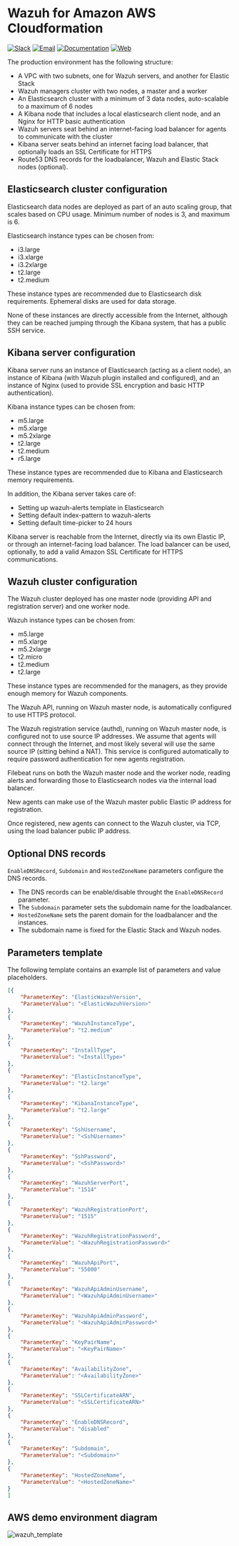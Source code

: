 # Wazuh for Amazon AWS Cloudformation

[![Slack](https://img.shields.io/badge/slack-join-blue.svg)](https://goo.gl/forms/M2AoZC4b2R9A9Zy12)
[![Email](https://img.shields.io/badge/email-join-blue.svg)](https://groups.google.com/forum/#!forum/wazuh)
[![Documentation](https://img.shields.io/badge/docs-view-green.svg)](https://documentation.wazuh.com)
[![Web](https://img.shields.io/badge/web-view-green.svg)](https://wazuh.com)

The production environment has the following structure:

* A VPC with two subnets, one for Wazuh servers, and another for Elastic Stack
* Wazuh managers cluster with two nodes, a master and a worker
* An Elasticsearch cluster with a minimum of 3 data nodes, auto-scalable to a maximum of 6 nodes
* A Kibana node that includes a local elasticsearch client node, and an Nginx for HTTP basic authentication
* Wazuh servers seat behind an internet-facing load balancer for agents to communicate with the cluster
* Kibana server seats behind an internet facing load balancer, that optionally loads an SSL Certificate for HTTPS
* Route53 DNS records for the loadbalancer, Wazuh and Elastic Stack nodes (optional).

## Elasticsearch cluster configuration

Elasticsearch data nodes are deployed as part of an auto scaling group, that scales based on CPU usage. Minimum number of nodes is 3, and maximum is 6.

Elasticsearch instance types can be chosen from:

* i3.large
* i3.xlarge
* i3.2xlarge
* t2.large
* t2.medium

These instance types are recommended due to Elasticsearch disk requirements. Ephemeral disks are used for data storage.

None of these instances are directly accessible from the Internet, although they can be reached jumping through the Kibana system, that has a public SSH service.

## Kibana server configuration

Kibana server runs an instance of Elasticsearch (acting as a client node), an instance of Kibana (with Wazuh plugin installed and configured), and an instance of Nginx (used to provide SSL encryption and basic HTTP authentication).

Kibana instance types can be chosen from:

* m5.large
* m5.xlarge
* m5.2xlarge
* t2.large
* t2.medium
* r5.large

These instance types are recommended due to Kibana and Elasticsearch memory requirements.

In addition, the Kibana server takes care of:

* Setting up wazuh-alerts template in Elasticsearch
* Setting default index-pattern to wazuh-alerts
* Setting default time-picker to 24 hours

Kibana server is reachable from the Internet, directly via its own Elastic IP, or through an internet-facing load balancer. The load balancer can be used, optionally, to add a valid Amazon SSL Certificate for HTTPS communications.

## Wazuh cluster configuration

The Wazuh cluster deployed has one master node (providing API and registration server) and one worker node.

Wazuh instance types can be chosen from:

* m5.large
* m5.xlarge
* m5.2xlarge
* t2.micro
* t2.medium
* t2.large

These instance types are recommended for the managers, as they provide enough memory for Wazuh components.

The Wazuh API, running on Wazuh master node, is automatically configured to use HTTPS protocol.

The Wazuh registration service (authd), running on Wazuh master node, is configured not to use source IP addresses. We assume that agents will connect through the Internet, and most likely several will use the same source IP (sitting behind a NAT). This service is configured automatically to require password authentication for new agents registration.

Filebeat runs on both the Wazuh master node and the worker node, reading alerts and forwarding those to Elasticsearch nodes via the internal load balancer.

New agents can make use of the Wazuh master public Elastic IP address for registration.

Once registered, new agents can connect to the Wazuh cluster, via TCP, using the load balancer public IP address.

## Optional DNS records

`EnableDNSRecord`, `Subdomain` and `HostedZoneName` parameters configure the DNS records.

- The DNS records can be enable/disable throught the `EnableDNSRecord` parameter.
- The `Subdomain` parameter sets the subdomain name for the loadbalancer.
- `HostedZoneName` sets the parent domain for the loadbalancer and the instances.
- The subdomain name is fixed for the Elastic Stack and Wazuh nodes.


## Parameters template

The following template contains an example list of parameters and value placeholders.

```json
[{
    "ParameterKey": "ElasticWazuhVersion",
    "ParameterValue": "<ElasticWazuhVersion>"
},
{
    "ParameterKey": "WazuhInstanceType",
    "ParameterValue": "t2.medium"
},
{
    "ParameterKey": "InstallType",
    "ParameterValue": "<InstallType>"
},
{
    "ParameterKey": "ElasticInstanceType",
    "ParameterValue": "t2.large"
},
{
    "ParameterKey": "KibanaInstanceType",
    "ParameterValue": "t2.large"
},
{
    "ParameterKey": "SshUsername",
    "ParameterValue": "<SshUsername>"
},
{
    "ParameterKey": "SshPassword",
    "ParameterValue": "<SshPassword>"
},
{
    "ParameterKey": "WazuhServerPort",
    "ParameterValue": "1514"
},
{
    "ParameterKey": "WazuhRegistrationPort",
    "ParameterValue": "1515"
},
{
    "ParameterKey": "WazuhRegistrationPassword",
    "ParameterValue": "<WazuhRegistrationPassword>"
},
{
    "ParameterKey": "WazuhApiPort",
    "ParameterValue": "55000"
},
{
    "ParameterKey": "WazuhApiAdminUsername",
    "ParameterValue": "<WazuhApiAdminUsername>"
},
{
    "ParameterKey": "WazuhApiAdminPassword",
    "ParameterValue": "<WazuhApiAdminPassword>"
},
{
    "ParameterKey": "KeyPairName",
    "ParameterValue": "<KeyPairName>"
},
{
    "ParameterKey": "AvailabilityZone",
    "ParameterValue": "<AvailabilityZone>"
},
{
    "ParameterKey": "SSLCertificateARN",
    "ParameterValue": "<SSLCertificateARN>"
},
{
    "ParameterKey": "EnableDNSRecord",
    "ParameterValue": "disabled"
},
{
    "ParameterKey": "Subdomain",
    "ParameterValue": "<Subdomain>"
},
{
    "ParameterKey": "HostedZoneName",
    "ParameterValue": "<HostedZoneName>"
}
]
```

## AWS demo environment diagram

![wazuh_template](images/wazuh_template-designer.png)